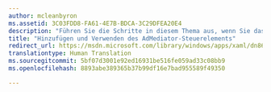 ```yaml
---
author: mcleanbyron
ms.assetid: 3C03FDD8-FA61-4E7B-BDCA-3C29DFEA20E4
description: "Führen Sie die Schritte in diesem Thema aus, wenn Sie das Ad Mediator-Steuerelement in Ihrer App verwenden möchten."
title: "Hinzufügen und Verwenden des AdMediator-Steuerelements"
redirect_url: https://msdn.microsoft.com/library/windows/apps/xaml/dn864355.aspx
translationtype: Human Translation
ms.sourcegitcommit: 5bf07d3001e92ed16931be516fe059ad33c08bb9
ms.openlocfilehash: 8893abe389365b37b99df16e7bad955589f49350

---
```





<!--HONumber=Aug16_HO3-->


